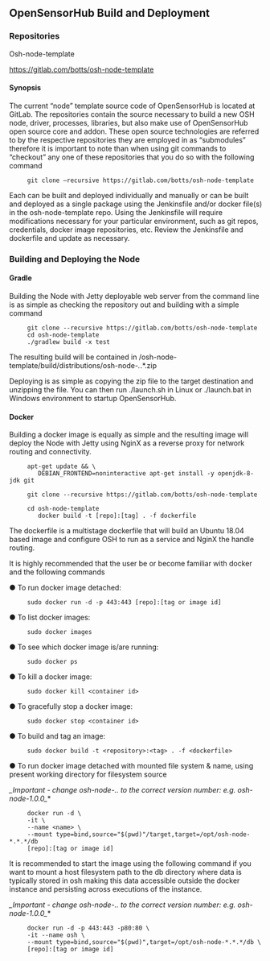 ## OpenSensorHub Build and Deployment

 
### Repositories

Osh-node-template

https://gitlab.com/botts/osh-node-template

 
#### Synopsis
The current “node” template source code of OpenSensorHub is located at GitLab.  The repositories contain the source necessary to build a new OSH node, driver, processes, libraries, but also make use of OpenSensorHub open source core and addon.  These open source technologies are referred to by the respective repositories they are employed in as “submodules”  therefore it is important to note than when using git commands to “checkout” any one of these repositories that you do so with the following command
 
         git clone –recursive https://gitlab.com/botts/osh-node-template
 
Each can be built and deployed individually and manually or can be built and deployed as a single package using the Jenkinsfile and/or docker file(s) in the osh-node-template repo.  Using the Jenkinsfile will require modifications necessary for your particular environment, such as git repos, credentials, docker image repositories, etc.  Review the Jenkinsfile and dockerfile and update as necessary.
 

 
### Building and Deploying the Node

#### Gradle

Building the Node with Jetty deployable web server from the command line is as simple as checking the repository out and building with a simple command
 
         git clone --recursive https://gitlab.com/botts/osh-node-template
         cd osh-node-template
         ./gradlew build -x test
 
The resulting build will be contained in /osh-node-template/build/distributions/osh-node-*.*.*.zip
 
Deploying is as simple as copying the zip file to the target destination and unzipping the file.  You can then run ./launch.sh in Linux or ./launch.bat in Windows environment to startup OpenSensorHub.

#### Docker

Building a docker image is equally as simple and the resulting image will deploy the Node with Jetty using NginX as a reverse proxy for network routing and connectivity.
 
         apt-get update && \
        	DEBIAN_FRONTEND=noninteractive apt-get install -y openjdk-8-jdk git
 
         git clone --recursive https://gitlab.com/botts/osh-node-template
 
         cd osh-node-template
        	docker build -t [repo]:[tag] . -f dockerfile
 
The dockerfile is a multistage dockerfile that will build an Ubuntu 18.04 based image and configure OSH to run as a service and NginX the handle routing.
 
It is highly recommended that the user be or become familiar with docker and the following commands
 
●     To run docker image detached:

         sudo docker run -d -p 443:443 [repo]:[tag or image id]
 
●     To list docker images:

         sudo docker images
 
●     To see which docker image is/are running:

         sudo docker ps
 
●     To kill a docker image:

         sudo docker kill <container id>

●     To gracefully stop a docker image:

         sudo docker stop <container id>

●     To build and tag an image:

         sudo docker build -t <repository>:<tag> . -f <dockerfile>
 
●     To run docker image detached with mounted file system & name, using present working directory for filesystem source


**_Important  - change osh-node-*.*.* to the correct version number: e.g. osh-node-1.0.0_**
         

         docker run -d \
         -it \
         --name <name> \
         --mount type=bind,source="$(pwd)"/target,target=/opt/osh-node-*.*.*/db
         [repo]:[tag or image id]
 
 
It is recommended to start the image using the following command if you want to mount a host filesystem path to the db directory where data is typically stored in osh making this data accessible outside the docker instance and persisting across executions of the instance.

**_Important  - change osh-node-*.*.* to the correct version number: e.g. osh-node-1.0.0_**


         docker run -d -p 443:443 -p80:80 \
         -it --name osh \
         --mount type=bind,source="$(pwd)",target=/opt/osh-node-*.*.*/db \
         [repo]:[tag or image id]
